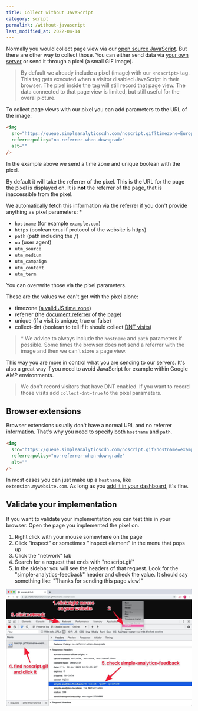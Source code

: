 ```yaml
---
title: Collect without JavaScript
category: script
permalink: /without-javascript
last_modified_at: 2022-04-14
---
```


Normally you would collect page view via our [open source JavaScript](/script). But there are other way to collect those. You can either send data via [your own server](/server-side-tracking) or send it through a pixel (a small GIF image).

> By default we already include a pixel (image) with our `<noscript>` tag. This tag gets executed when a visitor disabled JavaScript in their browser. The pixel inside the tag will still record that page view. The data connected to that page view is limited, but still useful for the overal picture.

To collect page views with our pixel you can add parameters to the URL of the image:

```html
<img
  src="https://queue.simpleanalyticscdn.com/noscript.gif?timezone=Europe%2FAmsterdam&unique=false"
  referrerpolicy="no-referrer-when-downgrade"
  alt=""
/>
```

In the example above we send a time zone and unique boolean with the pixel.

By default it will take the referrer of the pixel. This is the URL for the page the pixel is displayed on. It is **not** the referrer of the page, that is inaccessible from the pixel.

We automatically fetch this information via the referrer if you don't provide anything as pixel parameters: \*

- `hostname` (for example `example.com`)
- `https` (boolean `true` if protocol of the website is https)
- `path` (path including the `/`)
- `ua` (user agent)
- `utm_source`
- `utm_medium`
- `utm_campaign`
- `utm_content`
- `utm_term`

You can overwrite those via the pixel parameters.

These are the values we can't get with the pixel alone:

- timezone ([a valid JS time zone](https://en.wikipedia.org/wiki/List_of_tz_database_time_zones))
- referrer (the [document.referrer](https://developer.mozilla.org/en-US/docs/Web/API/Document/referrer) of the page)
- unique (if a visit is unique; true or false)
- collect-dnt (boolean to tell if it should collect [DNT visits](/dnt#enable-collecting-dnt-visits-for-noscriptgif-pixel))

> \* We advice to always include the `hostname` and `path` parameters if possible. Some times the browser does not send a referrer with the image and then we can't store a page view.

This way you are more in control what you are sending to our servers. It's also a great way if you need to avoid JavaScript for example within Google AMP environments.

> We don't record visitors that have DNT enabled. If you want to record those visits add `collect-dnt=true` to the pixel parameters.

## Browser extensions

Browser extensions usually don't have a normal URL and no referrer information. That's why you need to specify both `hostname` and `path`.

```html
<img
  src="https://queue.simpleanalyticscdn.com/noscript.gif?hostname=example.com&path=%2F"
  referrerpolicy="no-referrer-when-downgrade"
  alt=""
/>
```

In most cases you can just make up a `hostname`, like `extension.mywebsite.com`. As long as you [add it in your dashboard](https://simpleanalytics.com/websites/add), it's fine.

## Validate your implementation

If you want to validate your implementation you can test this in your browser. Open the page you implemented the pixel on.

1. Right click with your mouse somewhere on the page
1. Click "inspect" or sometimes "inspect element" in the menu that pops up
1. Click the "network" tab
1. Search for a request that ends with "noscript.gif"
1. In the sidebar you will see the headers of that request. Look for the "simple-analytics-feedback" header and check the value. It should say something like: "Thanks for sending this page view!"

<img src="/images/pixel-check-feedback.jpg" alt="Validate pixel feedback in browser" class="border">
